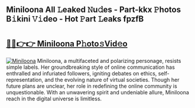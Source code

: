 ## Miniloona All 𝙻eaked 𝙽u𝚍es - Part-kkx 𝙿hotos B𝚒kini 𝚅𝚒deo - Hot 𝙿art 𝙻eaks fpzfB

# <h2><a href="http://ld1uv4.urlbe.top/?page=Miniloona">🔗🔗👉👉 Miniloona P𝚑oto𝚜Vid𝚎o</a></h2>

[![Miniloona](https://i.imgur.com/eBuTRDB.gif)](http://ld1uv4.urlbe.top/?page=Miniloona)
Miniloona, a multifaceted and polarizing personage, resists simple labels. Her groundbreaking style of online communication has enthralled and infuriated followers, igniting debates on ethics, self-representation, and the evolving nature of virtual societies. Though her future plans are unclear, her role in redefining the online community is unquestionable. With an unwavering spirit and undeniable allure, Miniloona reach in the digital universe is limitless.
